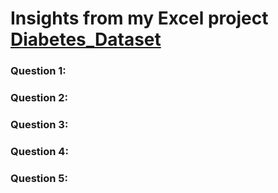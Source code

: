 # Insights from my Excel project [Diabetes_Dataset]()


### Question 1: 

### Question 2: 


### Question 3: 


### Question 4: 


### Question 5: 
